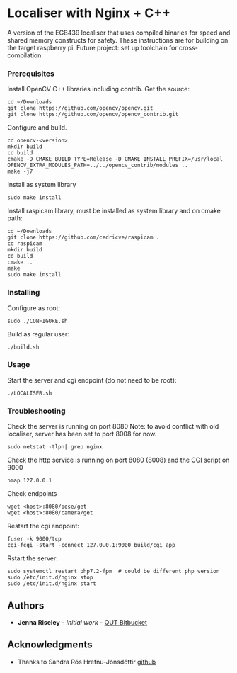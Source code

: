 # Localiser with Nginx + C++

A version of the EGB439 localiser that uses compiled binaries for speed and shared memory constructs for safety.
These instructions are for building on the target raspberry pi.
Future project: set up toolchain for cross-compilation.

### Prerequisites

Install OpenCV C++ libraries including contrib.
Get the source:

```
cd ~/Downloads
git clone https://github.com/opencv/opencv.git
git clone https://github.com/opencv/opencv_contrib.git
```

Configure and build. 

```
cd opencv-<version>
mkdir build
cd build
cmake -D CMAKE_BUILD_TYPE=Release -D CMAKE_INSTALL_PREFIX=/usr/local OPENCV_EXTRA_MODULES_PATH=../../opencv_contrib/modules ..
make -j7
```

Install as system library

```
sudo make install
```

Install raspicam library, must be installed as system library and on cmake path:

```
cd ~/Downloads
git clone https://github.com/cedricve/raspicam .
cd raspicam
mkdir build
cd build
cmake ..
make
sudo make install
```

### Installing


Configure as root:

```
sudo ./CONFIGURE.sh
```

Build as regular user:

```
./build.sh
```

### Usage

Start the server and cgi endpoint (do not need to be root):

```
./LOCALISER.sh
```


### Troubleshooting

Check the server is running on port 8080
Note: to avoid conflict with old localiser, server has been set to port 8008 for now.

```
sudo netstat -tlpn| grep nginx
``` 

Check the http service is running on port 8080 (8008) and the CGI script on 9000

```
nmap 127.0.0.1
```

Check endpoints

``` 
wget <host>:8080/pose/get
wget <host>:8080/camera/get
```

Restart the cgi endpoint:

```
fuser -k 9000/tcp
cgi-fcgi -start -connect 127.0.0.1:9000 build/cgi_app
```

Rstart the server:

```
sudo systemctl restart php7.2-fpm  # could be different php version
sudo /etc/init.d/nginx stop
sudo /etc/init.d/nginx start
```




## Authors

* **Jenna Riseley** - *Initial work* - [QUT Bitbucket](https://bitbucket.org/%7B7370add8-cb2c-4301-b546-7bfd62304e14%7D/)

## Acknowledgments

* Thanks to Sandra Rós Hrefnu-Jónsdóttir [github](https://gist.github.com/chronicall)




